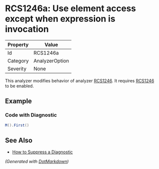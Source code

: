 # RCS1246a: Use element access except when expression is invocation

| Property | Value          |
| -------- | -------------- |
| Id       | RCS1246a       |
| Category | AnalyzerOption |
| Severity | None           |

This analyzer modifies behavior of analyzer [RCS1246](RCS1246.md)\. It requires [RCS1246](RCS1246.md) to be enabled\.

## Example

### Code with Diagnostic

```csharp
M().First()
```

## See Also

* [How to Suppress a Diagnostic](../HowToConfigureAnalyzers.md#how-to-suppress-a-diagnostic)


*\(Generated with [DotMarkdown](http://github.com/JosefPihrt/DotMarkdown)\)*